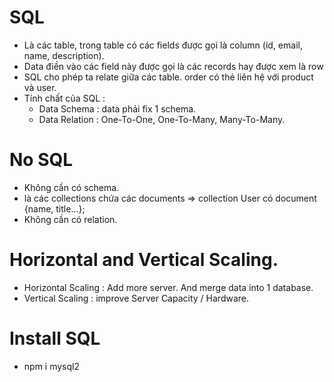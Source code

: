 # SQL
- Là các table,  trong table có các fields được gọi là column (id, email, name, description).
- Data điền vào các field này được gọi là các records hay được xem là row
- SQL cho phép ta relate giữa các table. order có thẻ liên hệ với product và user.
- Tính chất của SQL :
  + Data Schema : data phải fix 1 schema.
  + Data Relation : One-To-One, One-To-Many, Many-To-Many.

# No SQL
- Không cần có schema.
- là các collections chứa các documents => collection User có document {name, title...};
- Không cần có relation.

# Horizontal and Vertical Scaling.
- Horizontal Scaling : Add more server. And merge data into 1 database.
- Vertical Scaling : improve Server Capacity / Hardware.

# Install SQL
- npm i mysql2
